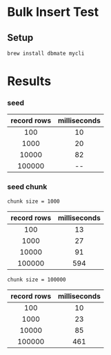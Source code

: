 # Bulk Insert Test

## Setup

```bash
brew install dbmate mycli
```

# Results

### seed

| record rows | milliseconds |
| :---------: | :----------: |
|     100     |      10      |
|    1000     |      20      |
|    10000    |      82      |
|   100000    |      --      |

### seed chunk

`chunk size = 1000`

| record rows | milliseconds |
| :---------: | :----------: |
|     100     |      13      |
|    1000     |      27      |
|    10000    |      91      |
|   100000    |     594      |

`chunk size = 100000`

| record rows | milliseconds |
| :---------: | :----------: |
|     100     |      10      |
|    1000     |      23      |
|    10000    |      85      |
|   100000    |     461      |

